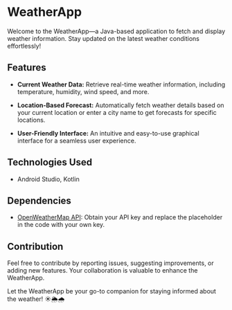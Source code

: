 # WeatherApp

Welcome to the WeatherApp—a Java-based application to fetch and display weather information. Stay updated on the latest weather conditions effortlessly!

## Features

- **Current Weather Data:**
  Retrieve real-time weather information, including temperature, humidity, wind speed, and more.

- **Location-Based Forecast:**
  Automatically fetch weather details based on your current location or enter a city name to get forecasts for specific locations.

- **User-Friendly Interface:**
  An intuitive and easy-to-use graphical interface for a seamless user experience.

## Technologies Used

- Android Studio, Kotlin

## Dependencies

- [OpenWeatherMap API](https://openweathermap.org/api): Obtain your API key and replace the placeholder in the code with your own key.

## Contribution

Feel free to contribute by reporting issues, suggesting improvements, or adding new features. Your collaboration is valuable to enhance the WeatherApp.

Let the WeatherApp be your go-to companion for staying informed about the weather! ☀️🌦️🌧️
